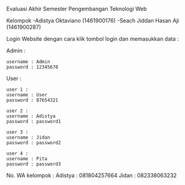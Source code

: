 Evaluasi Akhir Semester Pengembangan Teknologi Web

Kelompok 
 -Adistya Oktaviano         (1461900176)
 -Seach Jiddan Hasan Aji    (1461900287)


Login Website dengan cara klik tombol login dan memasukkan data :

Admin : 

    username : Admin
    password : 12345678

User :

    user 1 :
    username : User
    password : 87654321

    user 2 :
    username : Adistya
    password : password1

    user 3 :
    username : Jidan
    password : password2

    user 4 :
    username : Pita
    password : password3


No. WA kelompok :
Adistya : 081804257664
Jidan   : 082338063232